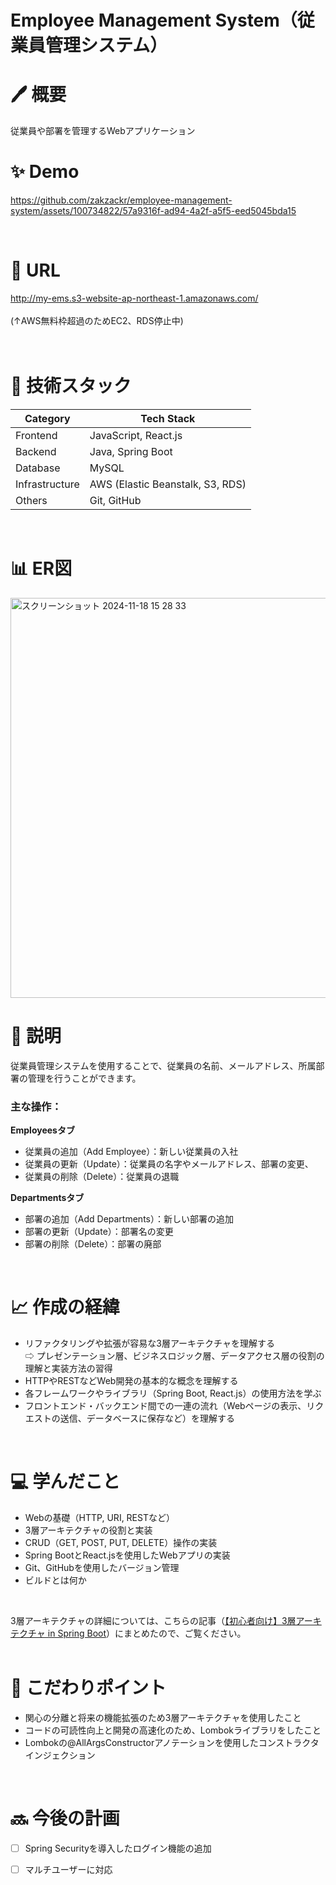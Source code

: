 # Employee Management System（従業員管理システム）
# 🖊️ 概要
従業員や部署を管理するWebアプリケーション
<br>

# ✨ Demo
https://github.com/zakzackr/employee-management-system/assets/100734822/57a9316f-ad94-4a2f-a5f5-eed5045bda15


<br>    

# 🔗 URL
http://my-ems.s3-website-ap-northeast-1.amazonaws.com/<br>    
(↑AWS無料枠超過のためEC2、RDS停止中)
<br>    
<br>    


# 💾 技術スタック
| Category | Tech Stack |
| ---- | ---- |
| Frontend | JavaScript, React.js |
| Backend | Java, Spring Boot |
| Database | MySQL |
| Infrastructure | AWS (Elastic Beanstalk, S3, RDS) |
| Others | Git, GitHub |
<br>

# 📊 ER図
<img width="640" alt="スクリーンショット 2024-11-18 15 28 33" src="https://github.com/user-attachments/assets/9eeddd27-c10f-4e6b-a067-bdcf8196b3a3">

# 📝 説明
従業員管理システムを使用することで、従業員の名前、メールアドレス、所属部署の管理を行うことができます。
    
### 主な操作：
**Employeesタブ**    
* 従業員の追加（Add Employee）：新しい従業員の入社    
* 従業員の更新（Update）：従業員の名字やメールアドレス、部署の変更、
* 従業員の削除（Delete）：従業員の退職
    
**Departmentsタブ**    
* 部署の追加（Add Departments）：新しい部署の追加
* 部署の更新（Update）：部署名の変更   
* 部署の削除（Delete）：部署の廃部
<br>

# 📈 作成の経緯
* リファクタリングや拡張が容易な3層アーキテクチャを理解する    
  ⇨ プレゼンテーション層、ビジネスロジック層、データアクセス層の役割の理解と実装方法の習得
* HTTPやRESTなどWeb開発の基本的な概念を理解する
* 各フレームワークやライブラリ（Spring Boot, React.js）の使用方法を学ぶ
* フロントエンド・バックエンド間での一連の流れ（Webページの表示、リクエストの送信、データベースに保存など）を理解する
<br>    
 
# 💻 学んだこと
* Webの基礎（HTTP, URI, RESTなど）
* 3層アーキテクチャの役割と実装
* CRUD（GET, POST, PUT, DELETE）操作の実装
* Spring BootとReact.jsを使用したWebアプリの実装
* Git、GitHubを使用したバージョン管理
* ビルドとは何か
<br>

3層アーキテクチャの詳細については、こちらの記事（[【初心者向け】3層アーキテクチャ in Spring Boot](https://qiita.com/shibainuu/items/757c2e418459e4b51dd1)）にまとめたので、ご覧ください。    
<br>

# 🌈 こだわりポイント
* 関心の分離と将来の機能拡張のため3層アーキテクチャを使用したこと
* コードの可読性向上と開発の高速化のため、Lombokライブラリをしたこと
* Lombokの@AllArgsConstructorアノテーションを使用したコンストラクタインジェクション
<br>

# 🔜 今後の計画
- [ ] Spring Securityを導入したログイン機能の追加　　　　    
- [ ] マルチユーザーに対応
<br>　　　　
  

    
